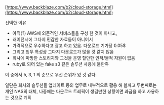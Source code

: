 
[https://www.backblaze.com/b2/cloud-storage.html](https://www.backblaze.com/b2/cloud-storage.html)

선택한 이유
* 아직(?) AWS에 의존적인 서비스들을 구성 한 것이 아니고,</li>
* 래이턴시에 그다지 민감한 자료들이 아니어서</li>
* 가격적으로 우수하다고 광고 하고 있음. 다운로드 기가당 0.05$</li>
* 그리고 업무 특성상 그다지 다운로드가 많을 것 같지 않음</li>
* 회사에 마땅한 스토리지와 그것을 운영 할만한 인적/물적 자원이 없음</li>
* ruby로 되어 있는 fake s3 같은 솔루션 사용에 불만족</li>

이 중에서 5, 3, 1 의 순으로 우선 순위가 있 것 같다.

일단은 회사의 솔루션들 업데이트 등의 업무로 내부적으로 활용 해 볼꺼고 두번째로는 개인 NAS의 대체, 나중에는 다운로드 트레픽이 생길만한 상황이면 과금을 하고 사용하는 것으로 계획
